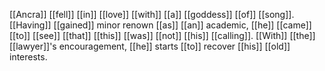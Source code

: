 [[Ancra]] [[fell]] [[in]] [[love]] [[with]] [[a]] [[goddess]] [[of]] [[song]]. [[Having]] [[gained]] minor renown [[as]] [[an]] academic, [[he]] [[came]] [[to]] [[see]] [[that]] [[this]] [[was]] [[not]] [[his]] [[calling]]. [[With]] [[the]] [[lawyer]]'s encouragement, [[he]] starts [[to]] recover [[his]] [[old]] interests.